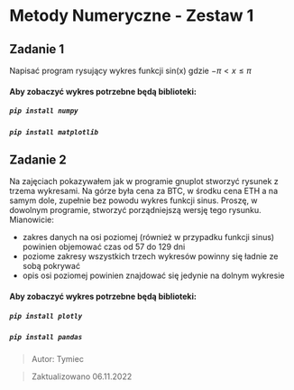 # Metody Numeryczne - Zestaw 1

## Zadanie 1

Napisać program rysujący wykres funkcji sin(x) gdzie $-\pi< x \leq \pi$

#### **Aby zobaczyć wykres potrzebne będą biblioteki:**

##### ```pip install numpy```

##### ```pip install matplotlib```


## Zadanie 2

Na zajęciach pokazywałem jak w programie gnuplot stworzyć rysunek z trzema wykresami. Na górze była cena za BTC, w środku cena ETH a na samym dole, zupełnie bez powodu wykres funkcji sinus. Proszę, w dowolnym programie, stworzyć porządniejszą wersję tego rysunku. Mianowicie:

- zakres danych na osi poziomej (również w przypadku funkcji sinus) powinien objemować czas od 57 do 129 dni
- poziome zakresy wszystkich trzech wykresów powinny się ładnie ze sobą pokrywać
- opis osi poziomej powinien znajdować się jedynie na dolnym wykresie

#### **Aby zobaczyć wykres potrzebne będą biblioteki:**

##### ```pip install plotly```

##### ```pip install pandas```

> Autor: Tymiec

> Zaktualizowano 06.11.2022
